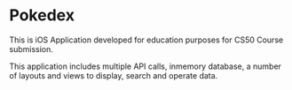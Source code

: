 # Pokedex

This is iOS Application developed for education purposes for CS50 Course submission.

This application includes multiple API calls, inmemory database, a number of layouts and views to display, search and operate data.

